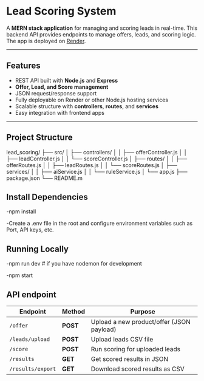 # Lead Scoring System

A **MERN stack application** for managing and scoring leads in real-time. This backend API provides endpoints to manage offers, leads, and scoring logic. The app is deployed on [Render](https://lead-scoring-1-350g.onrender.com/).

---

## Features

- REST API built with **Node.js** and **Express**
- **Offer, Lead, and Score management**
- JSON request/response support
- Fully deployable on Render or other Node.js hosting services
- Scalable structure with **controllers**, **routes**, and **services**
- Easy integration with frontend apps

---

## Project Structure
lead_scoring/
├── src/
│ ├── controllers/
│ │ ├── offerController.js
│ │ ├── leadController.js
│ │ └── scoreController.js
│ ├── routes/
│ │ ├── offerRoutes.js
│ │ ├── leadRoutes.js
│ │ └── scoreRoutes.js
│ ├── services/
│ │ ├── aiService.js
│ │ └── ruleService.js
│ └── app.js
├── package.json
└── README.m


## Install Dependencies
-npm install

-Create a .env file in the root and configure environment variables such as Port, API keys, etc.
## Running Locally
-npm run dev   # if you have nodemon for development

-npm start
## API endpoint

| Endpoint          | Method   | Purpose                                   |
| ----------------- | -------- | ----------------------------------------- |
| `/offer`          | **POST** | Upload a new product/offer (JSON payload) |
| `/leads/upload`   | **POST** | Upload leads CSV file                     |
| `/score`          | **POST** | Run scoring for uploaded leads            |
| `/results`        | **GET**  | Get scored results in JSON                |
| `/results/export` | **GET**  | Download scored results as CSV            |





